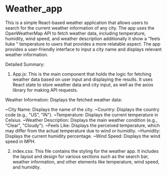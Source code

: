 # Weather_app
This is a simple React-based weather application that allows users to search for the current weather information of any city. The app uses the OpenWeatherMap API to fetch weather data, including temperature, humidity, wind speed, and weather description additionally it show a "feels liuke " temperature to users that provides a more relatable aspect. The app provides a user-friendly interface to input a city name and displays relevant weather information.

Detailed Summary:
1. App.js:
This is the main component that holds the logic for fetching weather data based on user input and displaying the results. It uses React state to store weather data and city input, as well as the axios library for making API requests.

  Weather Information: Displays the fetched weather data:

  ~City Name: Displays the name of the city.
  ~Country: Displays the country code (e.g., "US", "IN").
  ~Temperature: Displays the current temperature in Celsius.
  ~Weather Description: Displays the main weather condition (e.g., "Clear", "Cloudy").
  ~Feels Like: Displays the perceived temperature, which may differ from the actual temperature due to wind or humidity.
  ~Humidity: Displays the current humidity percentage.
  ~Wind Speed: Displays the wind speed in MPH.

2. index.css:
This file contains the styling for the weather app. It includes the layout and design for various sections such as the search bar, weather information, and other elements like temperature, wind speed, and humidity.

































